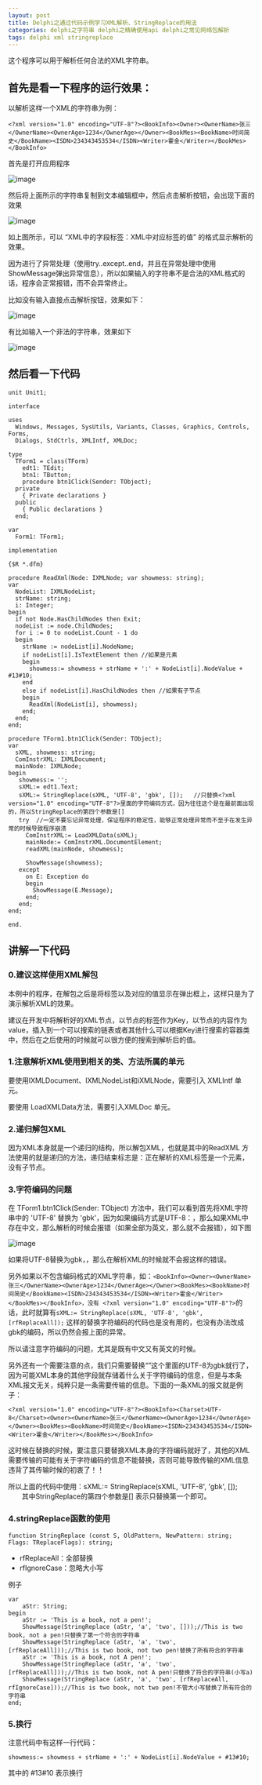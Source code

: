 ```yaml
---
layout: post
title: Delphi之通过代码示例学习XML解析、StringReplace的用法
categories: delphi之字符串 delphi之精确使用api delphi之常见网络包解析
tags: delphi xml stringreplace
---
```



这个程序可以用于解析任何合法的XML字符串。

## 首先是看一下程序的运行效果：

以解析这样一个XML的字符串为例：

`<?xml version="1.0" encoding="UTF-8"?><BookInfo><Owner><OwnerName>张三</OwnerName><OwnerAge>1234</OwnerAge></Owner><BookMes><BookName>时间简史</BookName><ISDN>234343453534</ISDN><Writer>霍金</Writer></BookMes></BookInfo>`

首先是打开应用程序

![image](../media/image/2015-08-07/xml-1.png)

然后将上面所示的字符串复制到文本编辑框中，然后点击解析按钮，会出现下面的效果

![image](../media/image/2015-08-07/xml-2.png)

如上图所示，可以 “XML中的字段标签：XML中对应标签的值” 的格式显示解析的效果。

因为进行了异常处理（使用try..except..end，并且在异常处理中使用ShowMessage弹出异常信息），所以如果输入的字符串不是合法的XML格式的话，程序会正常报错，而不会异常终止。

比如没有输入直接点击解析按钮，效果如下：

![image](../media/image/2015-08-07/xml-3.png)

有比如输入一个非法的字符串，效果如下

![image](../media/image/2015-08-07/xml-4.png)


## 然后看一下代码

    unit Unit1;
    
    interface
    
    uses
      Windows, Messages, SysUtils, Variants, Classes, Graphics, Controls, Forms,
      Dialogs, StdCtrls, XMLIntf, XMLDoc;
    
    type
      TForm1 = class(TForm)
        edt1: TEdit;
        btn1: TButton;
        procedure btn1Click(Sender: TObject);
      private
        { Private declarations }
      public
        { Public declarations }
      end;
    
    var
      Form1: TForm1;
    
    implementation
    
    {$R *.dfm}
    
    procedure ReadXml(Node: IXMLNode; var showmess: string);
    var
      NodeList: IXMLNodeList;
      strName: string;
      i: Integer;
    begin
      if not Node.HasChildNodes then Exit;
      nodeList := node.ChildNodes;
      for i := 0 to nodeList.Count - 1 do
      begin
        strName := nodeList[i].NodeName;
        if nodeList[i].IsTextElement then //如果是元素
        begin
          showmess:= showmess + strName + ':' + NodeList[i].NodeValue + #13#10;
        end
        else if nodeList[i].HasChildNodes then //如果有子节点
        begin
          ReadXml(NodeList[i], showmess);
        end;
      end;
    end;
    
    procedure TForm1.btn1Click(Sender: TObject);
    var
      sXML, showmess: string;
      ComInstrXML: IXMLDocument;
      mainNode: IXMLNode;
    begin
       showmess:= '';
       sXML:= edt1.Text;
       sXML:= StringReplace(sXML, 'UTF-8', 'gbk', []);   //只替换<?xml version="1.0" encoding="UTF-8"?>里面的字符编码方式，因为往往这个是在最前面出现的，所以StringReplace的第四个参数是[]
       try  //一定不要忘记异常处理，保证程序的稳定性，能够正常处理异常而不至于在发生异常的时候导致程序崩溃
         ComInstrXML:= LoadXMLData(sXML);
         mainNode:= ComInstrXML.DocumentElement;
         readXML(mainNode, showmess);
    
         ShowMessage(showmess);
       except
         on E: Exception do
         begin
           ShowMessage(E.Message);
         end;
       end;
    end;
    
    end.


## 讲解一下代码

### 0.建议这样使用XML解包

本例中的程序，在解包之后是将标签以及对应的值显示在弹出框上，这样只是为了演示解析XML的效果。

建议在开发中将解析好的XML节点，以节点的标签作为Key，以节点的内容作为value，插入到一个可以搜索的链表或者其他什么可以根据Key进行搜索的容器类中，然后在之后使用的时候就可以很方便的搜索到解析后的值。

### 1.注意解析XML使用到相关的类、方法所属的单元

要使用IXMLDocument、IXMLNodeList和iXMLNode，需要引入 XMLIntf 单元。

要使用 LoadXMLData方法，需要引入XMLDoc 单元。 

### 2.递归解包XML

因为XML本身就是一个递归的结构，所以解包XML，也就是其中的ReadXML 方法使用的就是递归的方法，递归结束标志是：正在解析的XML标签是一个元素，没有子节点。

### 3.字符编码的问题 

在 TForm1.btn1Click(Sender: TObject) 方法中，我们可以看到首先将XML字符串中的 'UTF-8' 替换为 'gbk'，因为如果编码方式是UTF-8：<?xml version="1.0" encoding="UTF-8"?>，那么如果XML中存在中文，那么解析的时候会报错（如果全部为英文，那么就不会报错），如下图

![image](../media/image/2015-08-07/xml-5.png)

如果将UTF-8替换为gbk，，那么在解析XML的时候就不会报这样的错误。

另外如果以不包含编码格式的XML字符串，如：`<BookInfo><Owner><OwnerName>张三</OwnerName><OwnerAge>1234</OwnerAge></Owner><BookMes><BookName>时间简史</BookName><ISDN>234343453534</ISDN><Writer>霍金</Writer></BookMes></BookInfo>，没有 <?xml version="1.0" encoding="UTF-8"?>`的话，此时就算有`sXML:= StringReplace(sXML, 'UTF-8', 'gbk', [rfReplaceAll]);`   这样的替换字符编码的代码也是没有用的，也没有办法改成gbk的编码，所以仍然会报上面的异常。

所以请注意字符编码的问题，尤其是既有中文又有英文的时候。

另外还有一个需要注意的点，我们只需要替换“<?xml version="1.0" encoding="UTF-8"?>”这个里面的UTF-8为gbk就行了，因为可能XML本身的其他字段就存储着什么关于字符编码的信息，但是与本条XML报文无关，纯粹只是一条需要传输的信息。下面的一条XML的报文就是例子：

`<?xml version="1.0" encoding="UTF-8"?><BookInfo><Charset>UTF-8</Charset><Owner><OwnerName>张三</OwnerName><OwnerAge>1234</OwnerAge></Owner><BookMes><BookName>时间简史</BookName><ISDN>234343453534</ISDN><Writer>霍金</Writer></BookMes></BookInfo>`

这时候在替换的时候，要注意只要替换XML本身的字符编码就好了，其他的XML需要传输的可能有关于字符编码的信息不能替换，否则可能导致传输的XML信息违背了其传输时候的初衷了！！

所以上面的代码中使用：sXML:= StringReplace(sXML, 'UTF-8', 'gbk', []); 　　其中StringReplace的第四个参数是[] 表示只替换第一个即可。

### 4.stringReplace函数的使用

    function StringReplace (const S, OldPattern, NewPattern: string; Flags: TReplaceFlags): string; 

* rfReplaceAll：全部替换 
* rfIgnoreCase：忽略大小写

例子

    var 
        aStr: String; 
    begin 
        aStr := 'This is a book, not a pen!'; 
        ShowMessage(StringReplace (aStr, 'a', 'two', []));//This is two book, not a pen!只替换了第一个符合的字符串 
        ShowMessage(StringReplace (aStr, 'a', 'two', [rfReplaceAll]));//This is two book, not two pen!替换了所有符合的字符串 
        aStr := 'This is a book, not A pen!'; 
        ShowMessage(StringReplace (aStr, 'a', 'two', [rfReplaceAll]));//This is two book, not A pen!只替换了符合的字符串(小写a) 
        ShowMessage(StringReplace (aStr, 'a', 'two', [rfReplaceAll, rfIgnoreCase]));//This is two book, not two pen!不管大小写替换了所有符合的字符串
    end;

### 5.换行

注意代码中有这样一行代码：

    showmess:= showmess + strName + ':' + NodeList[i].NodeValue + #13#10;

其中的 #13#10 表示换行
